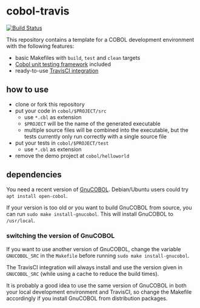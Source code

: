 cobol-travis
============

[![Build Status](https://travis-ci.org/mmitch/cobol-travis.svg?branch=master)](https://travis-ci.org/mmitch/cobol-travis)

This repository contains a template for a COBOL development
environment with the following features:

- basic Makefiles with ``build``, ``test`` and ``clean`` targets
- [Cobol unit testing framework](https://github.com/neopragma/cobol-unit-test)
  included
- ready-to-use [TravisCI integration](https://travis-ci.org)


how to use
----------
 
- clone or fork this repository
- put your code in ``cobol/$PROJECT/src``
  - use ``*.cbl`` as extension
  - ``$PROJECT`` will be the name of the generated executable
  - multiple source files will be combined into the executable, but
    the tests currently only run correctly with a single source file
- put your tests in ``cobol/$PROJECT/test``
  - use ``*.cbl`` as extension
- remove the demo project at ``cobol/helloworld``


dependencies
------------

You need a recent version of [GnuCOBOL](https://savannah.gnu.org/projects/gnucobol).
Debian/Ubuntu users could try ``apt install open-cobol``.

If your version is too old or you want to build GnuCOBOL from source,
you can run ``sudo make install-gnucobol``.  This will install
GnuCOBOL to ``/usr/local``.

### switching the version of GnuCOBOL

If you want to use another version of GnuCOBOL, change the variable
``GNUCOBOL_SRC`` in the ``Makefile`` before running ``sudo make
install-gnucobol``.

The TravisCI integration will always install and use the version given
in ``GNUCOBOL_SRC`` (while using a cache to reduce the build times).

It is probably a good idea to use the same version of GnuCOBOL in both
your local development environment and TravisCI, so change the
Makefile accordingly if you install GnuCOBOL from distribution
packages.
